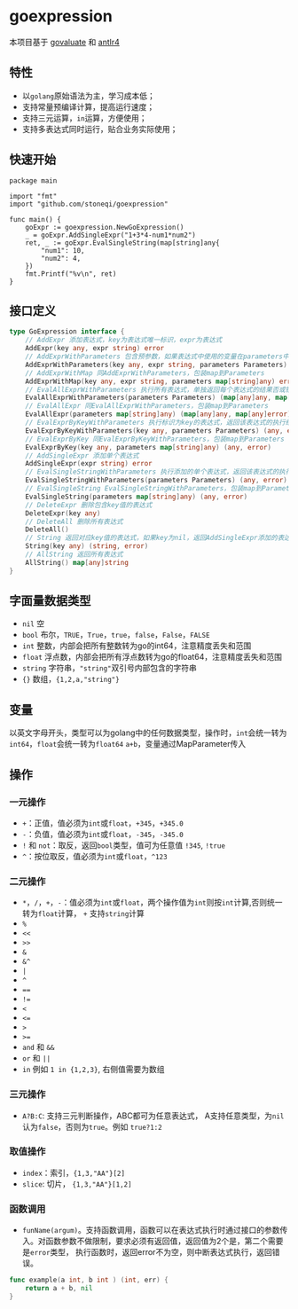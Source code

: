 # goexpression

本项目基于 [govaluate](https://github.com/Knetic/govaluate) 和 [antlr4](https://github.com/antlr/antlr4) 
## 特性
- 以`golang`原始语法为主，学习成本低；
- 支持常量预编译计算，提高运行速度；
- 支持三元运算，`in`运算，方便使用；
- 支持多表达式同时运行，贴合业务实际使用；

## 快速开始
```golang
package main

import "fmt"
import "github.com/stoneqi/goexpression"

func main() {
	goExpr := goexpression.NewGoExpression()
	_ = goExpr.AddSingleExpr("1+3*4-num1*num2")
	ret, _ := goExpr.EvalSingleString(map[string]any{
		"num1": 10,
		"num2": 4,
	})
	fmt.Printf("%v\n", ret)
}

```

## 接口定义
```go
type GoExpression interface {
	// AddExpr 添加表达式，key为表达式唯一标识，expr为表达式
	AddExpr(key any, expr string) error
	// AddExprWithParameters 包含预参数，如果表达式中使用的变量在parameters中存在，则会预选读取编译
	AddExprWithParameters(key any, expr string, parameters Parameters) error
	// AddExprWithMap 同AddExprWithParameters，包装map到Parameters
	AddExprWithMap(key any, expr string, parameters map[string]any) error
	// EvalAllExprWithParameters 执行所有表达式，单独返回每个表达式的结果否或错误
	EvalAllExprWithParameters(parameters Parameters) (map[any]any, map[any]error)
	// EvalAllExpr 同EvalAllExprWithParameters，包装map到Parameters
	EvalAllExpr(parameters map[string]any) (map[any]any, map[any]error)
	// EvalExprByKeyWithParameters 执行标识为key的表达式，返回该表达式的执行结果或错误
	EvalExprByKeyWithParameters(key any, parameters Parameters) (any, error)
	// EvalExprByKey 同EvalExprByKeyWithParameters，包装map到Parameters
	EvalExprByKey(key any, parameters map[string]any) (any, error)
	// AddSingleExpr 添加单个表达式
	AddSingleExpr(expr string) error
	// EvalSingleStringWithParameters 执行添加的单个表达式，返回该表达式的执行结果或错误
	EvalSingleStringWithParameters(parameters Parameters) (any, error)
	// EvalSingleString EvalSingleStringWithParameters，包装map到Parameters
	EvalSingleString(parameters map[string]any) (any, error)
	// DeleteExpr 删除包含key值的表达式
	DeleteExpr(key any)
	// DeleteAll 删除所有表达式
	DeleteAll()
	// String 返回对应key值的表达式，如果key为nil，返回AddSingleExpr添加的表达式
	String(key any) (string, error)
	// AllString 返回所有表达式
	AllString() map[any]string
}
```

## 字面量数据类型
- `nil` 空 
- `bool` 布尔，`TRUE`，`True`，`true`，`false`，`False`，`FALSE`
- `int` 整数，内部会把所有整数转为go的int64，注意精度丢失和范围
- `float` 浮点数，内部会把所有浮点数转为go的float64，注意精度丢失和范围
- `string` 字符串，`"string"`双引号内部包含的字符串
- `{}` 数组，`{1,2,a,"string"}`

## 变量
以英文字母开头，类型可以为golang中的任何数据类型，操作时，`int`会统一转为`int64`，`float`会统一转为`float64`
`a+b`，变量通过MapParameter传入
## 操作
### 一元操作
- `+`：正值，值必须为`int`或`float`，`+345`，`+345.0`
- `-`：负值，值必须为`int`或`float`，`-345`，`-345.0`
- `!` 和 `not`：取反，返回`bool`类型，值可为任意值 `!345`, `!true`
- `^`：按位取反，值必须为`int`或`float`，`^123`

### 二元操作
- `*`，`/`，`+`，`-`：值必须为`int`或`float`，两个操作值为`int`则按`int`计算,否则统一转为`float`计算， `+` 支持`string`计算
- `%`
- `<<`
- `>>`
- `&`
- `&^`
- `|`
- `^`
- `==`
- `!=`
- `<`
- `<=`
- `>`
- `>=`
- `and` 和 `&&`
- `or` 和 `||`
- `in` 例如 `1 in {1,2,3}`, 右侧值需要为数组

### 三元操作
- `A?B:C`: 支持三元判断操作，ABC都可为任意表达式， A支持任意类型，为`nil`认为`false`，否则为`true`。例如 `true?1:2`

### 取值操作
- `index`：索引，`{1,3,"AA"}[2]`
- `slice`: 切片， `{1,3,"AA"}[1,2]`

### 函数调用
- `funName(argum)`。支持函数调用，函数可以在表达式执行时通过接口的参数传入。对函数参数不做限制，要求必须有返回值，返回值为2个是，第二个需要是`error`类型， 执行函数时，返回error不为空，则中断表达式执行，返回错误。
```go
func example(a int, b int ) (int, err) {
	return a + b, nil
}
```